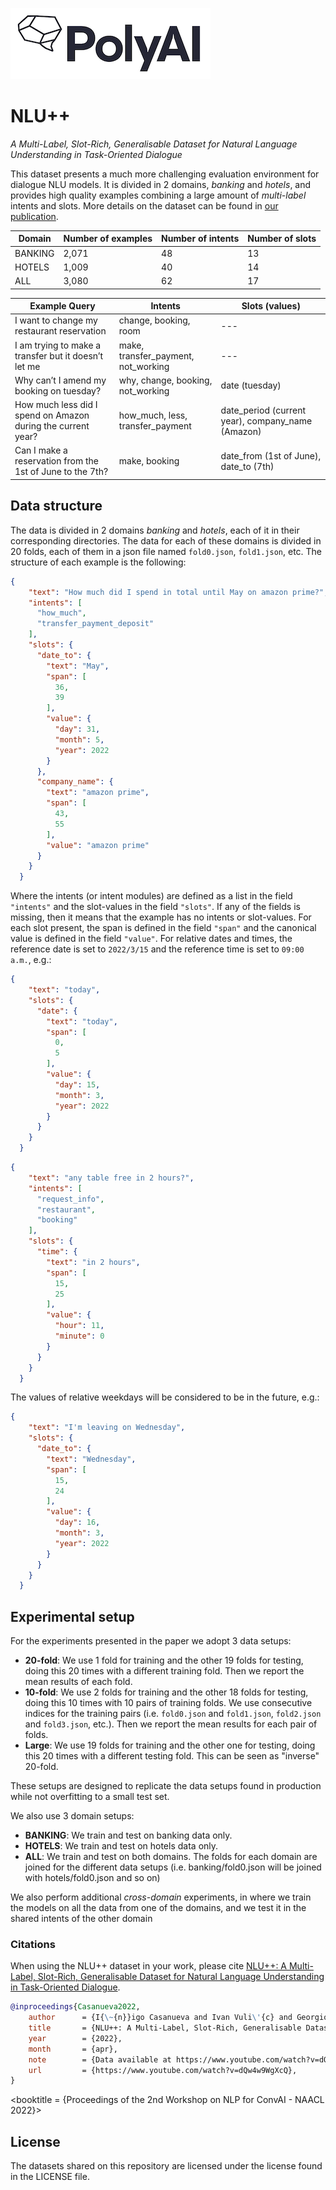 [![PolyAI](polyai-logo.png)](https://poly-ai.com/)

# NLU++

*A Multi-Label, Slot-Rich, Generalisable Dataset for Natural Language Understanding in Task-Oriented Dialogue*


This dataset presents a much more challenging evaluation environment for dialogue NLU models. It is divided in 2 domains, 
_banking_ and _hotels_, and provides high quality examples combining a large amount of _multi-label_ intents and slots. 
More details on the dataset can be found in [our publication](https://www.youtube.com/watch?v=dQw4w9WgXcQ). 

| Domain  | Number of examples               |   Number of intents   | Number of slots  |
| ---            |   --- | --- |--- |
| BANKING | 2,071 | 48 | 13 |
| HOTELS | 1,009  | 40 | 14 |
| ALL | 3,080 | 62 | 17 |



|          Example Query      | Intents      | Slots (values)      |
| ---            |   --- |--- |
| I want to change my restaurant reservation| change, booking, room | --- |
| I am trying to make a transfer but it doesn’t let me | make, transfer_payment, not_working | --- |
| Why can’t I amend my booking on tuesday? | why, change, booking, not_working | date (tuesday) |
| How much less did I spend on Amazon during the current year? | how_much, less, transfer_payment  | date_period (current year), company_name (Amazon)|
| Can I make a reservation from the 1st of June to the 7th? | make, booking | date_from (1st of June), date_to (7th) |

## Data structure

The data is divided in 2 domains _banking_ and _hotels_, each of it in their corresponding directories. 
The data for each of these domains is divided in 20 folds, each of them in a json file named `fold0.json`,
`fold1.json`, etc. The structure of each example is the following:
```json
{
    "text": "How much did I spend in total until May on amazon prime?",
    "intents": [
      "how_much",
      "transfer_payment_deposit"
    ],
    "slots": {
      "date_to": {
        "text": "May",
        "span": [
          36,
          39
        ],
        "value": {
          "day": 31,
          "month": 5,
          "year": 2022
        }
      },
      "company_name": {
        "text": "amazon prime",
        "span": [
          43,
          55
        ],
        "value": "amazon prime"
      }
    }
  }

```

Where the intents (or intent modules) are defined as a list in the field 
`"intents"` and the slot-values in the field `"slots"`. If any of the fields is missing,
then it means that the example has no intents or slot-values. For each slot present, the 
span is defined in the field `"span"` and the canonical value is defined in the field `"value"`.
For relative dates and times, the reference date is set to `2022/3/15` and the 
reference time is set to `09:00 a.m.`, e.g.:

```json
{
    "text": "today",
    "slots": {
      "date": {
        "text": "today",
        "span": [
          0,
          5
        ],
        "value": {
          "day": 15,
          "month": 3,
          "year": 2022
        }
      }
    }
  }
```

```json
{
    "text": "any table free in 2 hours?",
    "intents": [
      "request_info",
      "restaurant",
      "booking"
    ],
    "slots": {
      "time": {
        "text": "in 2 hours",
        "span": [
          15,
          25
        ],
        "value": {
          "hour": 11,
          "minute": 0
        }
      }
    }
  }
```

The values of relative weekdays will be considered to be in the future, e.g.:

```json
{
    "text": "I'm leaving on Wednesday",
    "slots": {
      "date_to": {
        "text": "Wednesday",
        "span": [
          15,
          24
        ],
        "value": {
          "day": 16,
          "month": 3,
          "year": 2022
        }
      }
    }
  }
```

## Experimental setup

For the experiments presented in the paper we adopt 3 data setups:
* **20-fold**: We use 1 fold for training and the other 19 folds for testing, doing this 20 times with a different training fold. Then we report the mean results of each fold.
* **10-fold**: We use 2 folds for training and the other 18 folds for testing, doing this 10 times with 10 pairs of training folds. We use consecutive indices for the training pairs (i.e. `fold0.json` and `fold1.json`, `fold2.json` and `fold3.json`, etc.). Then we report the mean results for each pair of folds.
* **Large**: We use 19 folds for training and the other one for testing, doing this 20 times with a different testing fold. This can be seen as "inverse" 20-fold.

These setups are designed to replicate the data setups found in production while not overfitting to a small test set.

We also use 3 domain setups:
* **BANKING**: We train and test on banking data only.
* **HOTELS**: We train and test on hotels data only.
* **ALL**: We train and test on both domains. The folds for each domain are joined for the different data setups (i.e. banking/fold0.json will be joined with hotels/fold0.json and so on)

We also perform additional _cross-domain_ experiments, in where we train the models on all the data from one of the domains, and we test it in the shared intents of the other domain

### Citations

When using the NLU++ dataset in your work, please cite [NLU++: A Multi-Label, Slot-Rich, Generalisable 
Dataset for Natural Language Understanding in Task-Oriented Dialogue](https://www.youtube.com/watch?v=dQw4w9WgXcQ).

```bibtex
@inproceedings{Casanueva2022,
    author      = {I{\~{n}}igo Casanueva and Ivan Vuli\'{c} and Georgios Spithourakis and Pawe\l~Budzianowski},
    title       = {NLU++: A Multi-Label, Slot-Rich, Generalisable Dataset for Natural Language Understanding in Task-Oriented Dialogue},
    year        = {2022},
    month       = {apr},
    note        = {Data available at https://www.youtube.com/watch?v=dQw4w9WgXcQ},
    url         = {https://www.youtube.com/watch?v=dQw4w9WgXcQ},
}

```
<booktitle   = {Proceedings of the 2nd Workshop on NLP for ConvAI - NAACL 2022}>

## License
The datasets shared on this repository are licensed under the license found in the LICENSE file.
